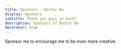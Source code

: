 ```yaml
---
title: Sponsors - Doctor Wu
display: Sponsors
subtitle: Thank you guys so much!
description: Sponsors of Doctor Wu
decorator: true
---
```


<!-- @layout-full-width -->

<div slide-enter slide-enter-2>

<div class="prose mx-auto">
  Sponsor me to encourage me to be even more creative.
</div>

<div text-center p6>
  <SponsorButton />
</div>

</div>

<script setup>
import Sponsors from '../public/sponsors.svg?component'
</script>

<div slide-enter slide-enter-3>
<Sponsors h-auto max-w-250 w-full mx-auto />
</div>
